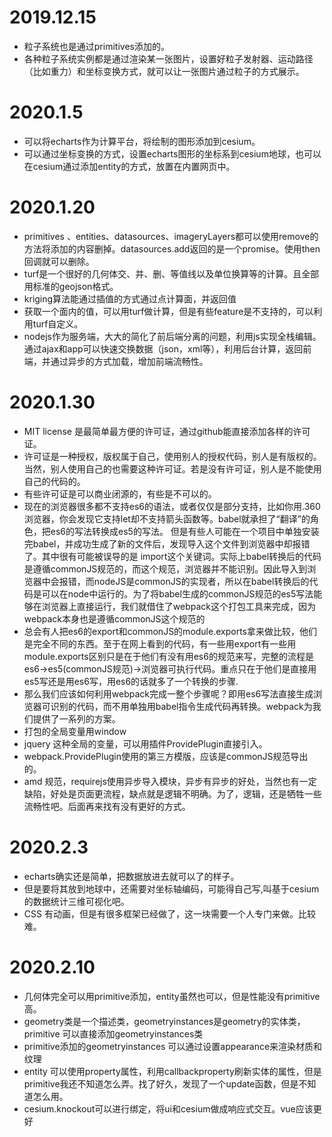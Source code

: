 # 2019.12.15

* 粒子系统也是通过primitives添加的。
* 各种粒子系统实例都是通过渲染某一张图片，设置好粒子发射器、运动路径（比如重力）和坐标变换方式，就可以让一张图片通过粒子的方式展示。



# 2020.1.5

* 可以将echarts作为计算平台，将绘制的图形添加到cesium。
* 可以通过坐标变换的方式，设置echarts图形的坐标系到cesium地球，也可以在cesium通过添加entity的方式，放置在内置网页中。



# 2020.1.20

* primitives 、entities、datasources、imageryLayers都可以使用remove的方法将添加的内容删掉。datasources.add返回的是一个promise。使用then回调就可以删除。
* turf是一个很好的几何体交、并、删、等值线以及单位换算等的计算。且全部用标准的geojson格式。
* kriging算法能通过插值的方式通过点计算面，并返回值
* 获取一个面内的值，可以用turf做计算，但是有些feature是不支持的，可以利用turf自定义。
* nodejs作为服务端，大大的简化了前后端分离的问题，利用js实现全栈编辑。通过ajax和app可以快速交换数据（json，xml等），利用后台计算，返回前端，并通过异步的方式加载，增加前端流畅性。

# 2020.1.30

* MIT license 是最简单最方便的许可证，通过github能直接添加各样的许可证。
* 许可证是一种授权，版权属于自己，使用别人的授权代码，别人是有版权的。当然，别人使用自己的也需要这种许可证。若是没有许可证，别人是不能使用自己的代码的。
* 有些许可证是可以商业闭源的，有些是不可以的。
* 现在的浏览器很多都不支持es6的语法，或者仅仅是部分支持，比如你用.360浏览器，你会发现它支持let却不支持箭头函数等。babel就承担了“翻译”的角色，把es6的写法转换成es5的写法。 但是有些人可能在一个项目中单独安装完babel，并成功生成了新的文件后，发现导入这个文件到浏览器中却报错了。其中很有可能被误导的是 import这个关键词。实际上babel转换后的代码是遵循commonJS规范的，而这个规范，浏览器并不能识别。因此导入到浏览器中会报错，而nodeJS是commonJS的实现者，所以在babel转换后的代码是可以在node中运行的。为了将babel生成的commonJS规范的es5写法能够在浏览器上直接运行，我们就借住了webpack这个打包工具来完成，因为webpack本身也是遵循commonJS这个规范的
* 总会有人把es6的export和commonJS的module.exports拿来做比较，他们是完全不同的东西。至于在网上看到的代码，有一些用export有一些用module.exports区别只是在于他们有没有用es6的规范来写，完整的流程是 es6->es5(commonJS规范)->浏览器可执行代码。重点只在于他们是直接用es5写还是用es6写，用es6的话就多了一个转换的步骤.
* 那么我们应该如何利用webpack完成一整个步骤呢？即用es6写法直接生成浏览器可识别的代码，而不用单独用babel指令生成代码再转换。webpack为我们提供了一系列的方案。
* 打包的全局变量用window
* jquery 这种全局的变量，可以用插件ProvidePlugin直接引入。
* webpack.ProvidePlugin使用的第三方模版，应该是commonJS规范导出的。
* amd 规范，requirejs使用异步导入模块，异步有异步的好处，当然也有一定缺陷，好处是页面更流程，缺点就是逻辑不明确。为了，逻辑，还是牺牲一些流畅性吧。后面再来找有没有更好的方式。

# 2020.2.3
* echarts确实还是简单，把数据放进去就可以了的样子。
* 但是要将其放到地球中，还需要对坐标轴编码，可能得自己写,叫基于cesium的数据统计三维可视化吧。
* CSS 有动画，但是有很多框架已经做了，这一块需要一个人专门来做。比较难。

# 2020.2.10
* 几何体完全可以用primitive添加，entity虽然也可以，但是性能没有primitive高。
* geometry类是一个描述类，geometryinstances是geometry的实体类，primitive 可以直接添加geometryinstances类
* primitive添加的geometryinstances 可以通过设置appearance来渲染材质和纹理
* entity 可以使用property属性，利用callbackproperty刷新实体的属性，但是primitive我还不知道怎么弄。找了好久，发现了一个update函数，但是不知道怎么用。
* cesium.knockout可以进行绑定，将ui和cesium做成响应式交互。vue应该更好
